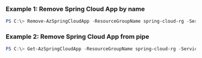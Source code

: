 ### Example 1: Remove Spring Cloud App by name
```powershell
PS C:\> Remove-AzSpringCloudApp -ResourceGroupName spring-cloud-rg -ServiceName spring-cloud-service -AppName gateway
```

### Example 2: Remove Spring Cloud App from pipe
```powershell
PS C:\> Get-AzSpringCloudApp -ResourceGroupName spring-cloud-rg -ServiceName spring-cloud-service -AppName gateway | Remove-AzSpringCloudApp
```

